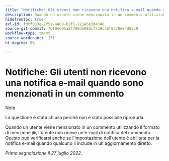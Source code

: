 ```yaml
---
title: "Notifiche: Gli utenti non ricevono una notifica e-mail quando sono menzionati in un commento"
description: Quando un utente viene menzionato in un commento utilizzando il formato di menzione @, l'utente non riceve un'e-mail di notifica del commento. Questo può verificarsi anche se l’impostazione dell’utente è abilitata per la notifica e-mail quando qualcuno li include in un aggiornamento diretto.
hidefromtoc: true
exl-id: fdcf933e-7f5a-4480-b2f1-12145e3d4348
source-git-commit: 7bf0e695a8f709d508dcf739ca6f0a78e84d95c9
workflow-type: tm+mt
source-wordcount: '131'
ht-degree: 0%

---
```


# Notifiche: Gli utenti non ricevono una notifica e-mail quando sono menzionati in un commento

>[!NOTE]
>
>La questione è stata chiusa perché non è stato possibile riprodurla.

Quando un utente viene menzionato in un commento utilizzando il formato di menzione @, l&#39;utente non riceve un&#39;e-mail di notifica del commento. Questo può verificarsi anche se l’impostazione dell’utente è abilitata per la notifica e-mail quando qualcuno li include in un aggiornamento diretto.

_Prima segnalazione il 27 luglio 2022._
